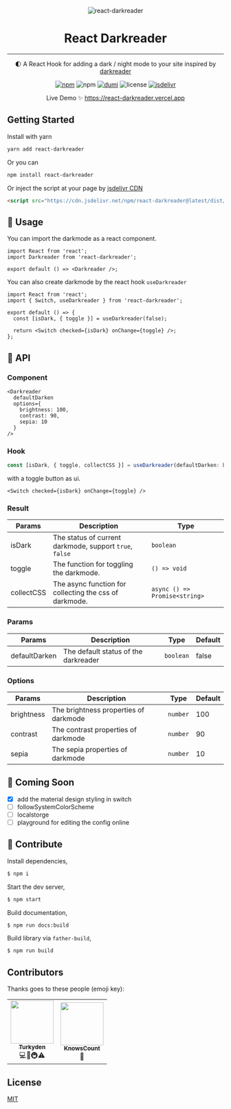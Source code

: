 <p align="center">
  <img align="center" alt="react-darkreader" src="https://darkreader.org/images/darkreader-icon-256x256.png" />
</p>
<h1 align="center">React Darkreader</h1>

---

<p align="center">🌓 A React Hook for adding a dark / night mode to your site inspired by <a href="https://github.com/darkreader/darkreader" target="_blank">darkreader</a>
</p>

<p align="center">
  <a href="https://www.npmjs.com/package/react-darkreader" target="_blank"><img alt="npm" src="https://img.shields.io/npm/v/react-darkreader?color=orange" /></a> <img alt="npm" src="https://img.shields.io/npm/dt/react-darkreader" /> <a href="https://github.com/umijs/dumi" target="_blank"><img alt="dumi" src="https://img.shields.io/badge/docs%20by-dumi-blue" /></a> <img alt="license" src="https://img.shields.io/github/license/Turkyden/react-darkreader" /> <a href="https://www.jsdelivr.com/package/npm/react-darkreader" target="_blank"><img alt="jsdelivr" src="https://data.jsdelivr.com/v1/package/npm/react-darkreader/badge" /></a>
</p>

<p align="center">Live Demo ✨ <a href="https://react-darkreader.vercel.app" target="_blank">https://react-darkreader.vercel.app</a></p>

## Getting Started

Install with yarn

```bash
yarn add react-darkreader
```

Or you can

```bash
npm install react-darkreader
```

Or inject the script at your page by [jsdelivr CDN](https://www.jsdelivr.com/)

```html
<script src="https://cdn.jsdelivr.net/npm/react-darkreader@latest/dist/index.min.js"></script>
```

## 🚀 Usage

You can import the darkmode as a react component.

```tsx | pure
import React from 'react';
import Darkreader from 'react-darkreader';

export default () => <Darkreader />;
```

You can also create darkmode by the react hook `useDarkreader`

```tsx | pure
import React from 'react';
import { Switch, useDarkreader } from 'react-darkreader';

export default () => {
  const [isDark, { toggle }] = useDarkreader(false);

  return <Switch checked={isDark} onChange={toggle} />;
};
```

## 📔 API

### Component

```tsx | pure
<Darkreader
  defaultDarken
  options={
    brightness: 100,
    contrast: 90,
    sepia: 10
  }
/>
```

### Hook

```typescript | pure
const [isDark, { toggle, collectCSS }] = useDarkreader(defaultDarken: boolean, options?: Options);
```

with a toggle button as ui.

```tsx | pure
<Switch checked={isDark} onChange={toggle} />
```

### Result

| Params     | Description                                             | Type                          |
| ---------- | ------------------------------------------------------- | ----------------------------- |
| isDark     | The status of current darkmode, support `true`, `false` | `boolean`                     |
| toggle     | The function for toggling the darkmode.                 | `() => void`                  |
| collectCSS | The async function for collecting the css of darkmode.  | `async () => Promise<string>` |

### Params

| Params        | Description                          | Type      | Default |
| ------------- | ------------------------------------ | --------- | ------- |
| defaultDarken | The default status of the darkreader | `boolean` | false   |

### Options

| Params     | Description                           | Type     | Default |
| ---------- | ------------------------------------- | -------- | ------- |
| brightness | The brightness properties of darkmode | `number` | 100     |
| contrast   | The contrast properties of darkmode   | `number` | 90      |
| sepia      | The sepia properties of darkmode      | `number` | 10      |

## 🔢 Coming Soon

- [x] add the material design styling in switch
- [ ] followSystemColorScheme
- [ ] localstorge
- [ ] playground for editing the config online

## 🔨 Contribute

Install dependencies,

```bash
$ npm i
```

Start the dev server,

```bash
$ npm start
```

Build documentation,

```bash
$ npm run docs:build
```

Build library via `father-build`,

```bash
$ npm run build
```

## Contributors

Thanks goes to these people (emoji key):

<table style="width: auto">
  <tr>
    <td align="center">
      <a href="https://github.com/Turkyden">
        <img src="https://avatars0.githubusercontent.com/u/24560160?s=460&u=36a6072b8220e6ad7c0c7f7dbf97cc3dd796a8d0&v=4" width="100px;" alt=""/><br />
        <sub><b>Turkyden</b></sub></a><br />
        💻📖🚇⚠️
    </td>
    <td align="center">
      <a href="https://github.com/KnowsCount">
        <img src="https://avatars3.githubusercontent.com/u/56480008?s=460&u=19d370371e9be3b09766a4dae4435de3593fd0a9&v=4" width="100px;" alt=""/><br />
        <sub><b>KnowsCount</b></sub></a><br />
        📖
    </td>
  </tr>
</table>

## License

[MIT](https://github.com/Turkyden/react-darkreader/blob/main/LICENSE)
